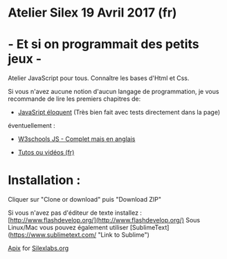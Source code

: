 ﻿# Atelier Silex  19 Avril 2017  (fr)
#  - Et si on programmait des petits jeux -  

Atelier JavaScript pour tous.
Connaître les bases d'Html et Css.  

Si vous n'avez aucune notion d'aucun langage de programmation, je vous recommande de lire les premiers chapitres de:
* [JavaSript éloquent](https://fr.eloquentjavascript.net/contents.html) 	(Très bien fait avec tests directement dans la page)  

éventuellement :
* [W3schools JS - Complet mais en anglais](https://www.w3schools.com/js/) 	

* [Tutos ou vidéos (fr)](http://pierre-giraud.com/javascript/cours-complet/javascript-presentation.php) 
	
# Installation : 
Cliquer sur "Clone or download" puis "Download ZIP"

Si vous n'avez pas d'éditeur de texte installez : [http://www.flashdevelop.org/](http://www.flashdevelop.org/)
Sous Linux/Mac vous pouvez également utiliser [SublimeText] (https://www.sublimetext.com/ "Link to Sublime")  

[Apix](http://www.pixaline.net/) for [Silexlabs.org](http://www.silexlabs.org/)